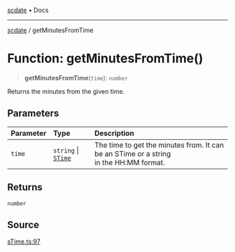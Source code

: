 [scdate](../README.md) • Docs

---

[scdate](../README.md) / getMinutesFromTime

# Function: getMinutesFromTime()

> **getMinutesFromTime**(`time`): `number`

Returns the minutes from the given time.

## Parameters

| Parameter | Type                                       | Description                                                                                |
| :-------- | :----------------------------------------- | :----------------------------------------------------------------------------------------- |
| `time`    | `string` \| [`STime`](../classes/STime.md) | The time to get the minutes from. It can be an STime or a string<br />in the HH:MM format. |

## Returns

`number`

## Source

[sTime.ts:97](https://github.com/ericvera/scdate/blob/main/src/sTime.ts#L97)
